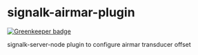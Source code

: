 # signalk-airmar-plugin

[![Greenkeeper badge](https://badges.greenkeeper.io/sbender9/signalk-airmar-plugin.svg)](https://greenkeeper.io/)

signalk-server-node plugin to configure airmar transducer offset 
